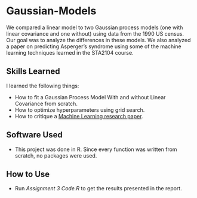 # Gaussian-Models
We compared a linear model to two Gaussian process models (one with linear covariance and one without) using data from the 1990 US census. Our goal was to analyze the differences in these models. We also analyzed a paper on predicting Asperger’s syndrome using some of the machine learning techniques learned in the STA2104 course.

## Skills Learned
I learned the following things:
* How to fit a Gaussian Process Model With and without Linear Covariance from scratch.
* How to optimize hyperparameters using grid search.
* How to critique a [Machine Learning research paper](http://journals.plos.org/plosone/article?id=10.1371/journal.pone.0085819).

## Software Used
* This project was done in R. Since every function was written from scratch, no packages were used.

## How to Use
* Run _Assignment 3 Code.R_ to get the results presented in the report.


